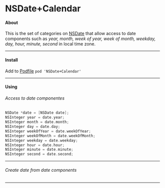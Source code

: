 NSDate+Calendar
===

#### About
This is the set of categories on [NSDate](https://developer.apple.com/library/mac/documentation/Cocoa/Reference/Foundation/Classes/NSDate_Class/Reference/Reference.html) that allow access to date components such as *year, month, week of year, week of month, weekday, day, hour, minute, second* in local time zone.

---

#### Install
Add to [Podfile](http://cocoapods.org/) `pod 'NSDate+Calendar'`

---

#### Using

###### Access to date componentes

```objective-c
NSDate *date = [NSDate date];
NSInteger year = date.year;
NSInteger month = date.month;
NSInteger day = date.day;
NSInteger weekOfYear = date.weekOfYear;
NSInteger weekOfMonth = date.weekOfMonth;
NSInteger weekday = date.weekday;
NSInteger hour = date.hour;
NSInteger minute = date.minute;
NSInteger second = date.second;
```

---

###### Create date from date components



---
